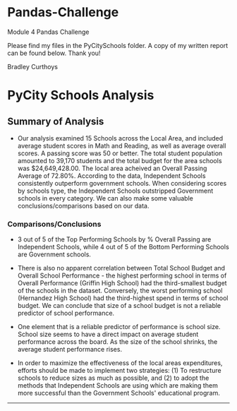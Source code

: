 # Pandas-Challenge
Module 4 Pandas Challenge

Please find my files in the PyCitySchools folder. A copy of my written report can be found below. Thank you!

Bradley Curthoys

# PyCity Schools Analysis

## Summary of Analysis

* Our analysis examined 15 Schools across the Local Area, and included average student scores in Math and Reading, as well as average overall scores. A passing score was 50 or better. The total student population amounted to 39,170 students and the total budget for the area schools was $24,649,428.00. The local area acheived an Overall Passing Average of 72.80%. According to the data, Independent Schools consistently outperform government schools. When considering scores by schools type, the Independent Schools outstripped Government schools in every category. We can also make some valuable conclusions/comparisons based on our data.

### Comparisons/Conclusions

* 3 out of 5 of the Top Performing Schools by % Overall Passing are Independent Schools, while 4 out of 5 of the Bottom Performing Schools are Government schools.

* There is also no apparent correlation between Total School Budget and Overall School Performance - the highest performing school in terms of Overall Performance (Griffin High School) had the third-smallest budget of the schools in the dataset. Conversely, the worst performing school (Hernandez High School) had the third-highest spend in terms of school budget. We can conclude that size of a school budget is not a reliable predictor of school performance.

* One element that is a reliable predictor of performance is school size. School size seems to have a direct impact on average student performance across the board. As the size of the school shrinks, the average student performance rises. 

* In order to maximize the effectiveness of the local areas expenditures, efforts should be made to implement two strategies: (1) To restructure schools to reduce sizes as much as possible, and (2) to adopt the methods that Independent Schools are using which are making them more successful than the Government Schools' educational program.
---
